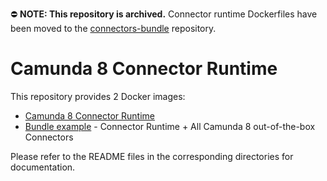 ⛔ **NOTE: This repository is archived.** Connector runtime Dockerfiles have been moved to the [connectors-bundle](https://github.com/camunda/connectors-bundle/tree/538-add-runtime-dockerfiles/connector-runtime/connector-runtime-application) repository.

# Camunda 8 Connector Runtime

This repository provides 2 Docker images:

- [Camunda 8 Connector Runtime](runtime)
- [Bundle example](bundle) - Connector Runtime + All Camunda 8 out-of-the-box Connectors

Please refer to the README files in the corresponding directories for documentation.

